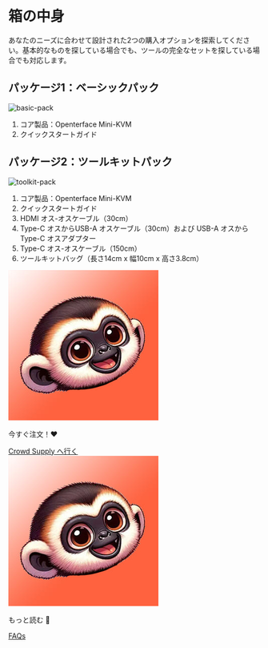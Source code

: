 # 箱の中身

あなたのニーズに合わせて設計された2つの購入オプションを探索してください。基本的なものを探している場合でも、ツールの完全なセットを探している場合でも対応します。

## パッケージ1：ベーシックパック

![basic-pack](/images/product/product-option-1-basic.jpg)

1. コア製品：Openterface Mini-KVM
2. クイックスタートガイド

## パッケージ2：ツールキットパック

![toolkit-pack](/images/product/product-option-2-toolkit.jpg)

1. コア製品：Openterface Mini-KVM
2. クイックスタートガイド
3. HDMI オス-オスケーブル（30cm）
4. Type-C オスからUSB-A オスケーブル（30cm）および USB-A オスから Type-C オスアダプター
5. Type-C オス-オスケーブル（150cm）
6. ツールキットバッグ（長さ14cm x 幅10cm x 高さ3.8cm）

<section class="dialogue-section-white" id="dialogues-section">
    <div class="container">
        <div class="callout-button-container">
            <div class="dialogue-bubble" id="op-bubble">
                <img src="/images/op-avatar.jpg" alt="Avatar" class="avatar" draggable="false">
                <p>今すぐ注文！❤️</p>
                <a href="https://www.crowdsupply.com/techxartisan/openterface-mini-kvm" class="md-button md-button--primary" id="join-waitlist-button">Crowd Supply へ行く</a>
            </div>
            <div class="dialogue-bubble" id="op-bubble">
                <img src="/images/op-avatar.jpg" alt="Avatar" class="avatar" draggable="false">
                <p>もっと読む 📖</p>
                <a href="/faq" class="md-button md-button--primary" id="join-waitlist-button">FAQs</a>
            </div>
        </div>
    </div>
</section>